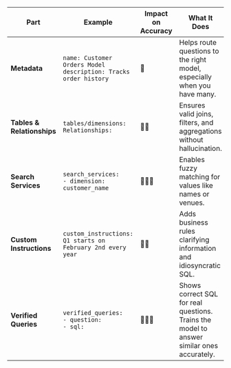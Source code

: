| **Part**                   | **Example**                                                          | **Impact on Accuracy** | **What It Does**                                                                          |
| -------------------------- | -------------------------------------------------------------------- | ---------------------- | ----------------------------------------------------------------------------------------- |
| **Metadata**               | `name: Customer Orders Model`<br>`description: Tracks order history` | 🎯                     | Helps route questions to the right model, especially when you have many.                  |
| **Tables & Relationships** | `tables/dimensions:`<br>`Relationships:`                             | 🎯🎯                   | Ensures valid joins, filters, and aggregations without hallucination.                     |
| **Search Services**        | `search_services:`<br>`- dimension: customer_name`                   | 🎯🎯🎯                 | Enables fuzzy matching for values like names or venues.                                   |
| **Custom Instructions**    | `custom_instructions: Q1 starts on February 2nd every year`          | 🎯🎯                   | Adds business rules clarifying information and idiosyncratic SQL.                         |
| **Verified Queries**       | `verified_queries:`<br>`- question:`<br>`- sql:`                     | 🎯🎯🎯                 | Shows correct SQL for real questions. Trains the model to answer similar ones accurately. |
